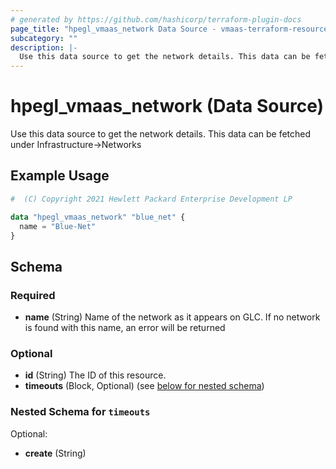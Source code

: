 ```yaml
---
# generated by https://github.com/hashicorp/terraform-plugin-docs
page_title: "hpegl_vmaas_network Data Source - vmaas-terraform-resources"
subcategory: ""
description: |-
  Use this data source to get the network details. This data can be fetched under Infrastructure->Networks
---
```


# hpegl_vmaas_network (Data Source)

Use this data source to get the network details. This data can be fetched under Infrastructure->Networks

## Example Usage

```terraform
#  (C) Copyright 2021 Hewlett Packard Enterprise Development LP

data "hpegl_vmaas_network" "blue_net" {
  name = "Blue-Net"
}
```

<!-- schema generated by tfplugindocs -->
## Schema

### Required

- **name** (String) Name of the network as it appears on GLC. If no network is found with this name, an error will be returned

### Optional

- **id** (String) The ID of this resource.
- **timeouts** (Block, Optional) (see [below for nested schema](#nestedblock--timeouts))

<a id="nestedblock--timeouts"></a>
### Nested Schema for `timeouts`

Optional:

- **create** (String)



